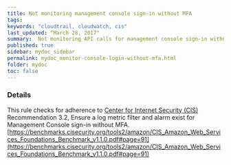 ```yaml
---
title: Not monitoring management console sign-in without MFA
tags:
keywords: "cloudtrail, cloudwatch, cis"
last_updated: “March 28, 2017"
summary:  Not monitoring API calls for management console sign-in without MFA
published: true
sidebar: mydoc_sidebar
permalink: mydoc_monitor-console-login-without-mfa.html
folder: mydoc
toc: false
---
```


### Details  
This rule checks for adherence to [Center for Internet Security (CIS)](https://www.cisecurity.org/) Recommendation 3.2, Ensure a log metric filter and alarm exist for Management Console sign-in without MFA. [https://benchmarks.cisecurity.org/tools2/amazon/CIS_Amazon_Web_Services_Foundations_Benchmark_v1.1.0.pdf#page=91](https://benchmarks.cisecurity.org/tools2/amazon/CIS_Amazon_Web_Services_Foundations_Benchmark_v1.1.0.pdf#page=91) 
